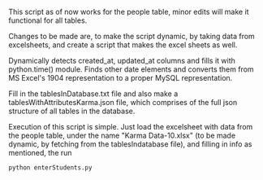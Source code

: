 This script as of now works for the people table, minor edits will make it functional for all tables.

Changes to be made are, to make the script dynamic, by taking data from excelsheets, and create a script that makes the excel sheets as well. 

Dynamically detects created_at, updated_at columns and fills it with python.time() module. Finds other date elements and converts them from MS Excel's 1904 representation to a proper MySQL representation.

Fill in the tablesInDatabase.txt file and also make a tablesWithAttributesKarma.json file, which comprises of the full json structure of all tables in the database.

Execution of this script is simple. Just load the excelsheet with data from the people table, under the name "Karma Data-10.xlsx" (to be made dynamic, by fetching from the tablesIndatabase file), and filling in info as mentioned, the run 

<code>python enterStudents.py</code>